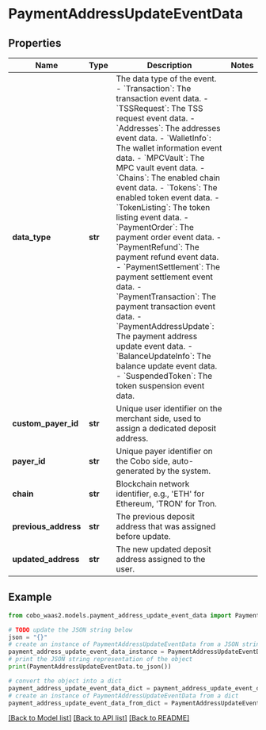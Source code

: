 # PaymentAddressUpdateEventData


## Properties

Name | Type | Description | Notes
------------ | ------------- | ------------- | -------------
**data_type** | **str** |  The data type of the event. - &#x60;Transaction&#x60;: The transaction event data. - &#x60;TSSRequest&#x60;: The TSS request event data. - &#x60;Addresses&#x60;: The addresses event data. - &#x60;WalletInfo&#x60;: The wallet information event data. - &#x60;MPCVault&#x60;: The MPC vault event data. - &#x60;Chains&#x60;: The enabled chain event data. - &#x60;Tokens&#x60;: The enabled token event data. - &#x60;TokenListing&#x60;: The token listing event data.        - &#x60;PaymentOrder&#x60;: The payment order event data. - &#x60;PaymentRefund&#x60;: The payment refund event data. - &#x60;PaymentSettlement&#x60;: The payment settlement event data. - &#x60;PaymentTransaction&#x60;: The payment transaction event data. - &#x60;PaymentAddressUpdate&#x60;: The payment address update event data. - &#x60;BalanceUpdateInfo&#x60;: The balance update event data. - &#x60;SuspendedToken&#x60;: The token suspension event data. | 
**custom_payer_id** | **str** | Unique user identifier on the merchant side, used to assign a dedicated deposit address.  | 
**payer_id** | **str** | Unique payer identifier on the Cobo side, auto-generated by the system.  | 
**chain** | **str** | Blockchain network identifier, e.g., &#39;ETH&#39; for Ethereum, &#39;TRON&#39; for Tron.  | 
**previous_address** | **str** | The previous deposit address that was assigned before update.  | 
**updated_address** | **str** | The new updated deposit address assigned to the user.  | 

## Example

```python
from cobo_waas2.models.payment_address_update_event_data import PaymentAddressUpdateEventData

# TODO update the JSON string below
json = "{}"
# create an instance of PaymentAddressUpdateEventData from a JSON string
payment_address_update_event_data_instance = PaymentAddressUpdateEventData.from_json(json)
# print the JSON string representation of the object
print(PaymentAddressUpdateEventData.to_json())

# convert the object into a dict
payment_address_update_event_data_dict = payment_address_update_event_data_instance.to_dict()
# create an instance of PaymentAddressUpdateEventData from a dict
payment_address_update_event_data_from_dict = PaymentAddressUpdateEventData.from_dict(payment_address_update_event_data_dict)
```
[[Back to Model list]](../README.md#documentation-for-models) [[Back to API list]](../README.md#documentation-for-api-endpoints) [[Back to README]](../README.md)


